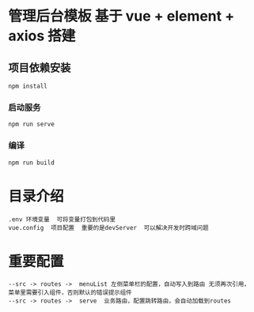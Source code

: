 # 管理后台模板  基于 vue + element + axios 搭建

## 项目依赖安装
```
npm install
```

### 启动服务
```
npm run serve
```

### 编译
```
npm run build
```

# 目录介绍
```
.env 环境变量  可将变量打包到代码里
vue.config  项目配置  重要的是devServer  可以解决开发时跨域问题
```

# 重要配置
```
--src -> routes ->  menuList 左侧菜单栏的配置，自动写入到路由 无须再次引用， 菜单里需要引入组件，否则默认的错误提示组件
--src -> routes ->  serve  业务路由，配置跳转路由，会自动加载到routes
```